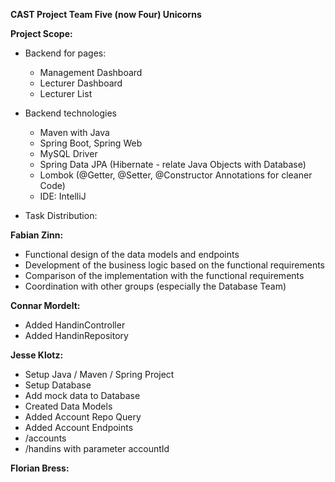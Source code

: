 
**CAST Project Team Five (now Four) Unicorns**

**Project Scope:**

- Backend for pages:
  - Management Dashboard
  - Lecturer Dashboard
  - Lecturer List

- Backend technologies
  - Maven with Java
  - Spring Boot, Spring Web
  - MySQL Driver
  - Spring Data JPA (Hibernate - relate Java Objects with Database)
  - Lombok (@Getter, @Setter, @Constructor Annotations for cleaner Code)
  - IDE: IntelliJ

- Task Distribution:

**Fabian Zinn:**
  - Functional design of the data models and endpoints
  - Development of the business logic based on the functional requirements
  - Comparison of the implementation with the functional requirements
  - Coordination with other groups (especially the Database Team)

**Connar Mordelt:**
  - Added HandinController
  - Added HandinRepository 

**Jesse Klotz:**
  - Setup Java / Maven / Spring Project
  - Setup Database
  - Add mock data to Database
  - Created Data Models
  - Added Account Repo Query
  - Added Account Endpoints
  - /accounts
  - /handins with parameter accountId

**Florian Bress:**
